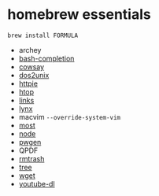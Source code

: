 # homebrew essentials

    brew install FORMULA

* archey
* [bash-completion](http://braumeister.org/formula/bash-completion)
* [cowsay](http://braumeister.org/formula/cowsay)
* [dos2unix](http://braumeister.org/formula/dos2unix)
* [httpie](http://braumeister.org/formula/httpie)
* [htop](http://braumeister.org/formula/htop)
* [links](http://braumeister.org/formula/links)
* [lynx](http://braumeister.org/formula/lynx)
* macvim `--override-system-vim`
* [most](http://braumeister.org/formula/most)
* [node](http://braumeister.org/formula/node)
* [pwgen](http://braumeister.org/formula/pwgen)
* QPDF
* [rmtrash](http://braumeister.org/formula/rmtrash)
* [tree](http://braumeister.org/formula/tree)
* [wget](http://braumeister.org/formula/wget)
* [youtube-dl](http://braumeister.org/formula/youtube-dl)
